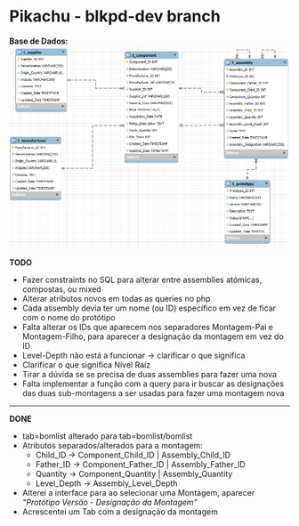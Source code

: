 # Pikachu - blkpd-dev branch 

**Base de Dados:**
![Database Schema](db.png)


**TODO**

- Fazer constraints no SQL para alterar entre assemblies atómicas, compostas, ou mixed
- Alterar atributos novos em todas as queries no php
- Cada assembly devia ter um nome (ou ID) específico em vez de ficar com o nome do protótipo
- Falta alterar os IDs que aparecem nos separadores Montagem-Pai e Montagem-Filho, para aparecer a designação da montagem em vez do ID
- Level-Depth não está a funcionar -> clarificar o que significa
- Clarificar o que significa Nível Raíz
- Tirar a dúvida se se precisa de duas assemblies para fazer uma nova
- Falta implementar a função com a query para ir buscar as designações das duas sub-montagens a ser usadas para fazer uma montagem nova
---

**DONE**

- tab=bomlist alterado para tab=bomlist/bomlist
- Atributos separados/alterados para a montagem:
    - Child_ID -> Component_Child_ID | Assembly_Child_ID 
    - Father_ID -> Component_Father_ID | Assembly_Father_ID
    - Quantity -> Component_Quantity | Assembly_Quantity
    - Level_Depth -> Assembly_Level_Depth
- Alterei a interface para ao selecionar uma Montagem, aparecer *"Protótipo Versão - Designação da Montagem"*
- Acrescentei um Tab com a designação da montagem
